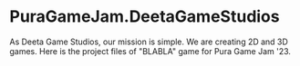 # PuraGameJam.DeetaGameStudios
As Deeta Game Studios, our mission is simple. We are creating 2D and 3D games. Here is the project files of "BLABLA" game for Pura Game Jam '23.
